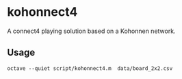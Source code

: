 # kohonnect4
A connect4 playing solution based on a Kohonnen network.

## Usage

`octave --quiet script/kohonnect4.m  data/board_2x2.csv `

